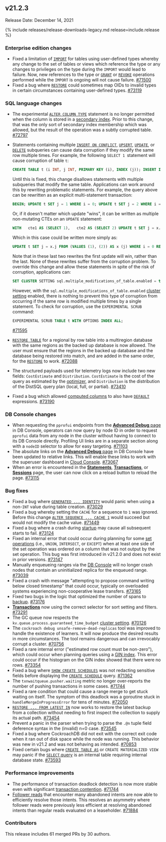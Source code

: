 ## v21.2.3

Release Date: December 14, 2021

{% include releases/release-downloads-legacy.md release=include.release %}

<h3 id="v21-2-3-enterprise-edition-changes">Enterprise edition changes</h3>

- Fixed a limitation of [`IMPORT`](https://www.cockroachlabs.com/docs/v21.2/import) for tables using user-defined types whereby any change to the set of tables or views which reference the type or any changes to privileges on the type during the `IMPORT` would lead to failure. Now, new references to the type or [`GRANT`](https://www.cockroachlabs.com/docs/v21.2/grant) or [`REVOKE`](https://www.cockroachlabs.com/docs/v21.2/revoke) operations performed while the `IMPORT` is ongoing will not cause failure. [#71500][#71500]
- Fixed a bug where [`RESTORE`](https://www.cockroachlabs.com/docs/v21.2/restore) could sometimes map OIDs to invalid types in certain circumstances containing user-defined types. [#73119][#73119]

<h3 id="v21-2-3-sql-language-changes">SQL language changes</h3>

- The experimental [`ALTER COLUMN TYPE`](https://www.cockroachlabs.com/docs/v21.2/alter-column#altering-column-data-types) statement is no longer permitted when the column is stored in a [secondary index](https://www.cockroachlabs.com/docs/v21.2/schema-design-indexes). Prior to this change, that was the only sort of secondary index membership which was allowed, but the result of the operation was a subtly corrupted table. [#72797][#72797]
- Statements containing multiple [`INSERT ON CONFLICT`](https://www.cockroachlabs.com/docs/v21.2/update-data#use-insert-on-conflict), [`UPSERT`](https://www.cockroachlabs.com/docs/v21.2/upsert), [`UPDATE`](https://www.cockroachlabs.com/docs/v21.2/update), or [`DELETE`](https://www.cockroachlabs.com/docs/v21.2/delete) subqueries can cause data corruption if they modify the same row multiple times. For example, the following `SELECT 1 `statement will cause corruption of table `t`:

    ~~~ sql
    CREATE TABLE t (i INT, j INT, PRIMARY KEY (i), INDEX (j)); INSERT INTO t VALUES (0, 0); WITH   cte1 AS (UPDATE t SET j = 1 WHERE i = 0 RETURNING *),   cte2 AS (UPDATE t SET j = 2 WHERE i = 0 RETURNING *) SELECT 1;
    ~~~

    Until this is fixed, this change disallows statements with multiple subqueries that modify the same table. Applications can work around this by rewriting problematic statements. For example, the query above can be rewritten as an explicit multi-statement transaction:

    ~~~ sql
    BEGIN; UPDATE t SET j = 1 WHERE i = 0; UPDATE t SET j = 2 WHERE i = 0; SELECT 1; COMMIT;
    ~~~

    Or, if it doesn't matter which update "wins", it can be written as multiple non-mutating CTEs on an `UPDATE` statement:

    ~~~ sql
    WITH   cte1 AS (SELECT 1),   cte2 AS (SELECT 2) UPDATE t SET j = x.j FROM (SELECT * FROM cte1 UNION ALL SELECT * FROM cte2) AS x (j) WHERE i = 0 RETURNING 1;
    ~~~

    Which in this case could be written more simply as:

    ~~~ sql
    UPDATE t SET j = x.j FROM (VALUES (1), (2)) AS x (j) WHERE i = 0 RETURNING 1;
    ~~~

    Note that in these last two rewrites the first update will win, rather than the last. None of these rewrites suffer from the corruption problem. To override this change and allow these statements in spite of the risk of corruption, applications can:

    ~~~sql
    SET CLUSTER SETTING sql.multiple_modifications_of_table.enabled = true
    ~~~

    However, with the `sql.multiple_modifications_of_table.enabled` [cluster setting](https://www.cockroachlabs.com/docs/v21.2/cluster-settings) enabled, there is nothing to prevent this type of corruption from occurring if the same row is modified multiple times by a single statement. To check for corruption, use the `EXPERIMENTAL SCRUB` command:

    ~~~ sql
    EXPERIMENTAL SCRUB TABLE t WITH OPTIONS INDEX ALL;
    ~~~

    [#71595][#71595]

- [`RESTORE TABLE`](https://www.cockroachlabs.com/docs/v21.2/restore) for a regional by row table into a multiregion database with the same regions as the backed up database is now allowed. The user must ensure that the regions in the backed up database and the database being restored into match, and are added in the same order, for the [`RESTORE`](https://www.cockroachlabs.com/docs/v21.2/restore) to work. [#72088][#72088]
- The structured payloads used for telemetry logs now include two new fields: `CostEstimate` and `Distribution`. `CostEstimate` is the cost of the query as estimated by the [optimizer](https://www.cockroachlabs.com/docs/v21.2/cost-based-optimizer), and `Distribution` is the distribution of the DistSQL query plan (local, full, or partial). [#73410][#73410]
- Fixed a bug which allowed [computed columns](https://www.cockroachlabs.com/docs/v21.2/computed-columns) to also have [`DEFAULT`](https://www.cockroachlabs.com/docs/v21.2/default-value) expressions. [#73190][#73190]

<h3 id="v21-2-3-db-console-changes">DB Console changes</h3>

- When requesting the `pprofui` endpoints from the [**Advanced Debug** page](https://www.cockroachlabs.com/docs/v21.2/ui-debug-pages) in DB Console, operators can now query by node ID in order to request `pprofui` data from any node in the cluster without having to connect to its DB Console directly. Profiling UI links are in a separate section along with a `nodeID` selector to allow for easy targeting. [#71103][#71103]
- The absolute links on the [**Advanced Debug** page](https://www.cockroachlabs.com/docs/v21.2/ui-debug-pages) in DB Console have been updated to relative links. This will enable these links to work with the superuser dashboard in [Cloud Console](https://cockroachlabs.cloud). [#73067][#73067]
- When an error is encountered in the [**Statements**](https://www.cockroachlabs.com/docs/v21.2/ui-statements-page), [**Transactions**](https://www.cockroachlabs.com/docs/v21.2/ui-transactions-page), or [**Sessions**](https://www.cockroachlabs.com/docs/v21.2/ui-sessions-page) page, the user can now click on a reload button to reload the page. [#73115][#73115]

<h3 id="v21-2-3-bug-fixes">Bug fixes</h3>

- Fixed a bug where [`GENERATED ... IDENTITY`](https://www.cockroachlabs.com/docs/v21.2/create-table#identity-columns) would panic when using a non-`INT` value during table creation. [#73029][#73029]
- Fixed a bug whereby setting the `CACHE` for a sequence to `1` was ignored. Before this change [`ALTER SEQUENCE ... CACHE 1`](https://www.cockroachlabs.com/docs/v21.2/alter-sequence) would succeed but would not modify the cache value. [#71449][#71449]
- Fixed a bug where a crash during [startup](https://www.cockroachlabs.com/docs/v21.2/cockroach-start) may cause all subsequent starts to fail. [#73124][#73124]
- Fixed an internal error that could occur during planning for some [set operations](https://www.cockroachlabs.com/docs/v21.2/selection-queries#set-operations) (i.e., `UNION`, `INTERSECT`, or `EXCEPT`) when at least one side of the set operation was ordered on a column that was not output by the set operation. This bug was first introduced in v21.2.0 and does not exist in prior versions. [#73147][#73147]
- Manually enqueueing ranges via the [DB Console](https://www.cockroachlabs.com/docs/v21.2/ui-overview) will no longer crash nodes that contain an uninitialized replica for the enqueued range. [#73039][#73039]
- Fixed a crash with message "attempting to propose command writing below closed timestamp" that could occur, typically on overloaded systems experiencing non-cooperative lease transfers. [#73165][#73165]
- Fixed two bugs in the logic that optimized the number of spans to [backup](https://www.cockroachlabs.com/docs/v21.2/backup). [#73176][#73176]
- [**Transactions**](https://www.cockroachlabs.com/docs/v21.2/ui-transactions-page) now using the correct selector for sort setting and filters. [#73291][#73291]
- The GC queue now respects the `kv.queue.process.guaranteed_time_budget` [cluster setting](https://www.cockroachlabs.com/docs/v21.2/cluster-settings). [#70126][#70126]
- The `cockroach debug unsafe-remove-dead-replicas` tool was improved to handle the existence of learners. It will now produce the desired results in more circumstances. The tool remains dangerous and can irrevocably corrupt a cluster. [#70756][#70756]
- Fixed a rare internal error ("estimated row count must be non-zero"), which could occur when planning queries using a [GIN index](https://www.cockroachlabs.com/docs/v21.2/inverted-indexes). This error could occur if the histogram on the GIN index showed that there were no rows. [#73354][#73354]
- Fixed a bug where [`SHOW CREATE SCHEDULES`](https://www.cockroachlabs.com/docs/v21.2/show-create-schedule) was not redacting sensitive fields before displaying the [`CREATE SCHEDULE`](https://www.cockroachlabs.com/docs/v21.2/create-schedule-for-backup) query. [#71362][#71362]
- The `txnwaitqueue.pusher.waiting` metric no longer over-reports the number of pushing transactions in some cases. [#71744][#71744]
- Fixed a rare condition that could cause a range merge to get stuck waiting on itself. The symptom of this deadlock was a goroutine stuck in `handleMergeInProgressError` for tens of minutes. [#72050][#72050]
- [`RESTORE ... FROM LATEST IN`](https://www.cockroachlabs.com/docs/v21.2/restore) now works to restore the latest backup from a collection without needing to first inspect the collection to supply its actual path. [#73454][#73454]
- Prevent a panic in the parser when trying to parse the `.@n` tuple field deference syntax in the (invalid) n=0 case. [#73545][#73545]
- Fixed a bug where CockroachDB did not exit with the correct exit code when it ran out of disk space while the node was running. This behavior was new in v21.2 and was not behaving as intended. [#70853][#70853]
- Fixed certain bugs where [`CREATE TABLE AS`](https://www.cockroachlabs.com/docs/v21.2/create-table-as) or `CREATE MATERIALIZED VIEW` may panic if the [`SELECT` query](https://www.cockroachlabs.com/docs/v21.2/selection-queries) is an internal table requiring internal database state. [#73593][#73593]

<h3 id="v21-2-3-performance-improvements">Performance improvements</h3>

- The performance of transaction deadlock detection is now more stable even with significant [transaction contention](https://www.cockroachlabs.com/docs/v21.2/transactions#transaction-contention). [#71744][#71744]
- [Follower reads](https://www.cockroachlabs.com/docs/v21.2/follower-reads) that encounter many abandoned intents are now able to efficiently resolve those intents. This resolves an asymmetry where follower reads were previously less efficient at resolving abandoned intents than regular reads evaluated on a leaseholder. [#71884][#71884]

<h3 id="v21-2-3-contributors">Contributors</h3>

This release includes 61 merged PRs by 30 authors.

[#70126]: https://github.com/cockroachdb/cockroach/pull/70126
[#70756]: https://github.com/cockroachdb/cockroach/pull/70756
[#70853]: https://github.com/cockroachdb/cockroach/pull/70853
[#71103]: https://github.com/cockroachdb/cockroach/pull/71103
[#71362]: https://github.com/cockroachdb/cockroach/pull/71362
[#71449]: https://github.com/cockroachdb/cockroach/pull/71449
[#71500]: https://github.com/cockroachdb/cockroach/pull/71500
[#71595]: https://github.com/cockroachdb/cockroach/pull/71595
[#71744]: https://github.com/cockroachdb/cockroach/pull/71744
[#71884]: https://github.com/cockroachdb/cockroach/pull/71884
[#72050]: https://github.com/cockroachdb/cockroach/pull/72050
[#72088]: https://github.com/cockroachdb/cockroach/pull/72088
[#72797]: https://github.com/cockroachdb/cockroach/pull/72797
[#73029]: https://github.com/cockroachdb/cockroach/pull/73029
[#73039]: https://github.com/cockroachdb/cockroach/pull/73039
[#73067]: https://github.com/cockroachdb/cockroach/pull/73067
[#73115]: https://github.com/cockroachdb/cockroach/pull/73115
[#73119]: https://github.com/cockroachdb/cockroach/pull/73119
[#73124]: https://github.com/cockroachdb/cockroach/pull/73124
[#73147]: https://github.com/cockroachdb/cockroach/pull/73147
[#73165]: https://github.com/cockroachdb/cockroach/pull/73165
[#73176]: https://github.com/cockroachdb/cockroach/pull/73176
[#73190]: https://github.com/cockroachdb/cockroach/pull/73190
[#73291]: https://github.com/cockroachdb/cockroach/pull/73291
[#73354]: https://github.com/cockroachdb/cockroach/pull/73354
[#73410]: https://github.com/cockroachdb/cockroach/pull/73410
[#73454]: https://github.com/cockroachdb/cockroach/pull/73454
[#73545]: https://github.com/cockroachdb/cockroach/pull/73545
[#73593]: https://github.com/cockroachdb/cockroach/pull/73593
